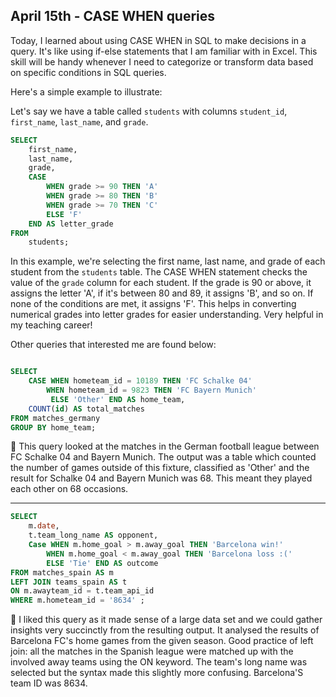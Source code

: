 ## April 15th - CASE WHEN queries

Today, I learned about using CASE WHEN in SQL to make decisions in a query. It's like using if-else statements that I am familiar with in Excel. This skill will be handy whenever I need to categorize or transform data based on specific conditions in SQL queries.

Here's a simple example to illustrate:

Let's say we have a table called `students` with columns `student_id`, `first_name`, `last_name`, and `grade`.

```sql
SELECT 
    first_name,
    last_name,
    grade,
    CASE 
        WHEN grade >= 90 THEN 'A'
        WHEN grade >= 80 THEN 'B'
        WHEN grade >= 70 THEN 'C'
        ELSE 'F'
    END AS letter_grade
FROM 
    students;
```

In this example, we're selecting the first name, last name, and grade of each student from the `students` table. The CASE WHEN statement checks the value of the `grade` column for each student. If the grade is 90 or above, it assigns the letter 'A', if it's between 80 and 89, it assigns 'B', and so on. If none of the conditions are met, it assigns 'F'. This helps in converting numerical grades into letter grades for easier understanding. Very helpful in my teaching career!

Other queries that interested me are found below:
```sql

SELECT 
	CASE WHEN hometeam_id = 10189 THEN 'FC Schalke 04'
        WHEN hometeam_id = 9823 THEN 'FC Bayern Munich'
         ELSE 'Other' END AS home_team,
	COUNT(id) AS total_matches
FROM matches_germany
GROUP BY home_team;
```
🔼 This query looked at the matches in the German football league between FC Schalke 04 and Bayern Munich. The output was a table which counted the number of games outside of this fixture, classified as 'Other' and the result for Schalke 04 and Bayern Munich was 68. This meant they played each other on 68 occasions.

---

```sql
SELECT 
	m.date,
	t.team_long_name AS opponent,
	Case WHEN m.home_goal > m.away_goal THEN 'Barcelona win!'
        WHEN m.home_goal < m.away_goal THEN 'Barcelona loss :(' 
        ELSE 'Tie' END AS outcome 
FROM matches_spain AS m
LEFT JOIN teams_spain AS t 
ON m.awayteam_id = t.team_api_id
WHERE m.hometeam_id = '8634' ;
```
🔼 I liked this query as it made sense of a large data set and we could gather insights very succinctly from the resulting output. It analysed the results of Barcelona FC's home games from the given season. Good practice of left join: all the matches in the Spanish league were matched up with the involved away teams using the ON keyword. The team's long name was selected but the syntax made this slightly more confusing. Barcelona'S team ID was 8634.

